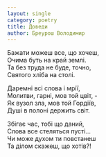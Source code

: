 ```yaml
---
layout: single
category: poetry
title: Доведи
author: Бреурош Володимир
---
```


Бажати можеш все, що хочеш,  
Очима буть на край землі.  
Та без труда не буде, точно,  
Святого хліба на столі.  

Даремні всі слова і мрії,  
Молитви, гарні, мов той цвіт, -  
Як вузол зла, мов той Гордіїв,  
Душі в полоні держить світ.  

Збігає час, тобі що даний,  
Слова все стеляться пусті…  
Чи може духом ти повстанеш  
Та ділом скажеш, що хотів?!  
  
